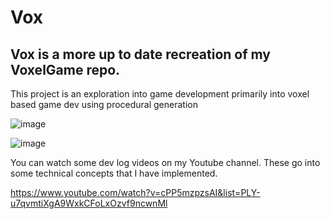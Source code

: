 # Vox

## Vox is a more up to date recreation of my VoxelGame repo.

This project is an exploration into game development primarily into voxel based game dev using procedural generation

![image](https://github.com/user-attachments/assets/09149bf6-ea8e-48fd-a374-f3006f069459)


![image](https://github.com/user-attachments/assets/6a44de47-56dd-469d-881b-61b46ab7f652)

You can watch some dev log videos on my Youtube channel. These go into some technical concepts that I have implemented.

https://www.youtube.com/watch?v=cPP5mzpzsAI&list=PLY-u7qvmtiXgA9WxkCFoLxOzvf9ncwnMl
